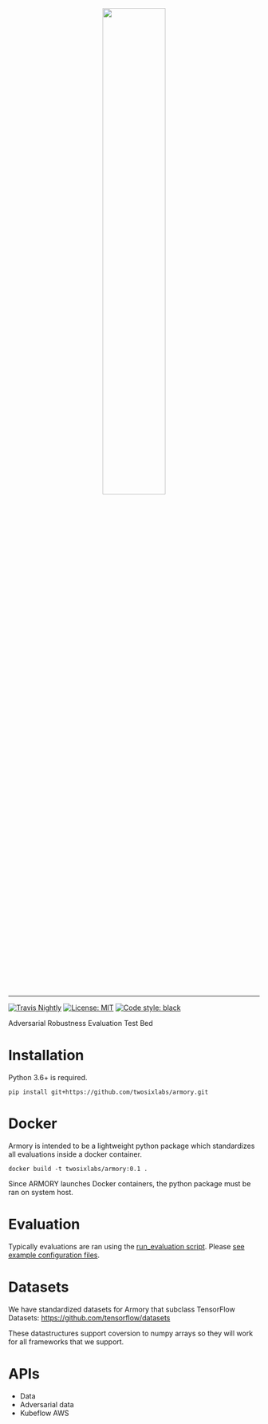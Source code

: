 <div align="center">
  <img src="https://user-images.githubusercontent.com/18154355/73552823-ec246980-4416-11ea-856a-8f429c9f64af.png" width="50%"><br><br>
</div>

-----------------
[![Travis Nightly](https://travis-ci.com/twosixlabs/armory.svg?token=mDXSPweWiXNcpsV8rz4z&branch=master)](https://travis-ci.com/twosixlabs/armory)
[![License: MIT](https://img.shields.io/badge/License-MIT-yellow.svg)](https://opensource.org/licenses/MIT)
[![Code style: black](https://img.shields.io/badge/code%20style-black-000000.svg)](https://github.com/ambv/black)

Adversarial Robustness Evaluation Test Bed

# Installation
Python 3.6+ is required.
```
pip install git+https://github.com/twosixlabs/armory.git
```

# Docker
Armory is intended to be a lightweight python package which standardizes all evaluations
inside a docker container. 
```
docker build -t twosixlabs/armory:0.1 .
```
Since ARMORY launches Docker containers, the python package must be ran on system host.

# Evaluation
Typically evaluations are ran using the [run_evaluation script](run_evaluation.py). 
Please [see example configuration files](examples/).

# Datasets
We have standardized datasets for Armory that subclass TensorFlow Datasets:
https://github.com/tensorflow/datasets

These datastructures support coversion to numpy arrays so they will work for all 
frameworks that we support.


# APIs
* Data
* Adversarial data
* Kubeflow AWS
